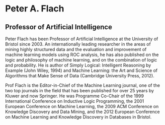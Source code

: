 # Peter A. Flach

## Professor of Artificial Intelligence

Peter Flach has been Professor of Artificial Intelligence at the University of Bristol since 2003. An internationally leading researcher in the areas of mining highly structured data and the evaluation and improvement of machine learning models using ROC analysis, he has also published on the logic and philosophy of machine learning, and on the combination of logic and probability. He is author of Simply Logical: Intelligent Reasoning by Example (John Wiley, 1994) and Machine Learning: the Art and Science of Algorithms that Make Sense of Data (Cambridge University Press, 2012).

Prof Flach is the Editor-in-Chief of the Machine Learning journal, one of the two top journals in the field that has been published for over 25 years by Kluwer and now Springer. He was Programme Co-Chair of the 1999 International Conference on Inductive Logic Programming, the 2001 European Conference on Machine Learning, the 2009 ACM Conference on Knowledge Discovery and Data Mining, and the 2012 European Conference on Machine Learning and Knowledge Discovery in Databases in Bristol.
